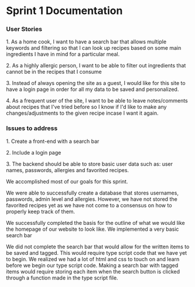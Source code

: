 <h1>Sprint 1 Documentation</h1>
<h3>User Stories</h3>
<p>1. As a home cook, I want to have a search bar that allows multiple keywords and filtering so that I can look up recipes based on some main ingredients I have in mind for a particular meal.</p>
<p>2. As a highly allergic person, I want to be able to filter out ingredients that cannot be in the recipes that I consume</p>
<p>3. Instead of always opening the site as a guest, I would like for this site to have a login page in order for all my data to be saved and personalized.</p>
<p>4. As a frequent user of the site, I want to be able to leave notes/comments about recipes that I've tried before so I know if I'd like to make any changes/adjustments to the given recipe incase I want it again.</p>
<h3>Issues to address</h3>
<p>1. Create a front-end with a search bar</p>
<p>2. Include a login page</p>
<p>3. The backend should be able to store basic user data such as: user names, passwords, allergies and favorited recipes.</p>
<p>We accomplished most of our goals for this sprint.</p>
<p> We were able to successfully create a database that stores usernames, passwords, admin level and allergies. However, we have not stored the favorited recipes yet as we have not come to a consensus on how to properly keep track of them. 
<p>We successfully completed the basis for the outline of what we would like the homepage of our website to look like. We implemented a very basic search bar</p>
<p>We did not complete the search bar that would allow for the written items to be saved and tagged. This would require type script code that we have yet to begin. We realized we had a lot of html and css to touch on and learn before we begin our type script code. Making a search bar with tagged items would require storing each item when the search button is clicked through a function made in the type script file.</p>
